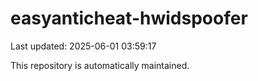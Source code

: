 # easyanticheat-hwidspoofer

Last updated: 2025-06-01 03:59:17

This repository is automatically maintained.
